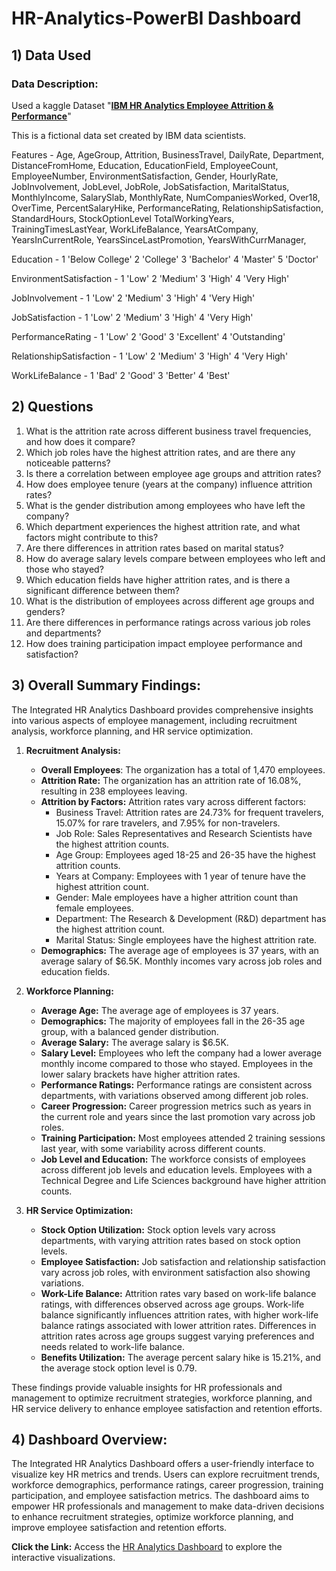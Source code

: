 # HR-Analytics-PowerBI Dashboard

## 1) Data Used
### Data Description:
Used a kaggle Dataset "**[IBM HR Analytics Employee Attrition & Performance](https://www.kaggle.com/datasets/pavansubhasht/ibm-hr-analytics-attrition-dataset)**"

This is a fictional data set created by IBM data scientists. 

Features - 
Age,
AgeGroup,
Attrition,
BusinessTravel,
DailyRate,
Department,
DistanceFromHome,
Education,
EducationField,
EmployeeCount,
EmployeeNumber,
EnvironmentSatisfaction,
Gender,
HourlyRate,
JobInvolvement,
JobLevel,
JobRole,
JobSatisfaction,
MaritalStatus,
MonthlyIncome,
SalarySlab,
MonthlyRate,
NumCompaniesWorked,
Over18,
OverTime,
PercentSalaryHike,
PerformanceRating,
RelationshipSatisfaction,
StandardHours,
StockOptionLevel
TotalWorkingYears,
TrainingTimesLastYear,
WorkLifeBalance,
YearsAtCompany,
YearsInCurrentRole,
YearsSinceLastPromotion,
YearsWithCurrManager,

Education -
1 'Below College'
2 'College'
3 'Bachelor'
4 'Master'
5 'Doctor'

EnvironmentSatisfaction -
1 'Low'
2 'Medium'
3 'High'
4 'Very High'

JobInvolvement -
1 'Low'
2 'Medium'
3 'High'
4 'Very High'

JobSatisfaction -
1 'Low'
2 'Medium'
3 'High'
4 'Very High'

PerformanceRating -
1 'Low'
2 'Good'
3 'Excellent'
4 'Outstanding'

RelationshipSatisfaction -
1 'Low'
2 'Medium'
3 'High'
4 'Very High'

WorkLifeBalance -
1 'Bad'
2 'Good'
3 'Better'
4 'Best'

## 2) Questions

1. What is the attrition rate across different business travel frequencies, and how does it compare?
2. Which job roles have the highest attrition rates, and are there any noticeable patterns?
3. Is there a correlation between employee age groups and attrition rates?
4. How does employee tenure (years at the company) influence attrition rates?
5. What is the gender distribution among employees who have left the company?
6. Which department experiences the highest attrition rate, and what factors might contribute to this?
7. Are there differences in attrition rates based on marital status?
8. How do average salary levels compare between employees who left and those who stayed?
9. Which education fields have higher attrition rates, and is there a significant difference between them?
10. What is the distribution of employees across different age groups and genders?
11. Are there differences in performance ratings across various job roles and departments?
12. How does training participation impact employee performance and satisfaction?

## 3) Overall Summary Findings:

The Integrated HR Analytics Dashboard provides comprehensive insights into various aspects of employee management, including recruitment analysis, workforce planning, and HR service optimization.

1. **Recruitment Analysis:**
   - **Overall Employees**: The organization has a total of 1,470 employees.
   - **Attrition Rate:** The organization has an attrition rate of 16.08%, resulting in 238 employees leaving.
   - **Attrition by Factors:** Attrition rates vary across different factors:
     - Business Travel: Attrition rates are 24.73% for frequent travelers, 15.07% for rare travelers, and 7.95% for non-travelers.
     - Job Role: Sales Representatives and Research Scientists have the highest attrition counts.
     - Age Group: Employees aged 18-25 and 26-35 have the highest attrition counts.
     - Years at Company: Employees with 1 year of tenure have the highest attrition count.
     - Gender: Male employees have a higher attrition count than female employees.
     - Department: The Research & Development (R&D) department has the highest attrition count.
     - Marital Status: Single employees have the highest attrition rate.
   - **Demographics:** The average age of employees is 37 years, with an average salary of $6.5K. Monthly incomes vary across job roles and education fields.
  
3. **Workforce Planning:**
   - **Average Age:** The average age of employees is 37 years.
   - **Demographics:** The majority of employees fall in the 26-35 age group, with a balanced gender distribution.
   - **Average Salary:** The average salary is $6.5K.
   - **Salary Level:** Employees who left the company had a lower average monthly income compared to those who stayed. Employees in the lower salary brackets have higher attrition rates.
   - **Performance Ratings:** Performance ratings are consistent across departments, with variations observed among different job roles.
   - **Career Progression:** Career progression metrics such as years in the current role and years since the last promotion vary across job roles.
   - **Training Participation:** Most employees attended 2 training sessions last year, with some variability across different counts.
   - **Job Level and Education:** The workforce consists of employees across different job levels and education levels. Employees with a Technical Degree and Life Sciences background have higher attrition counts.


5. **HR Service Optimization:**
   - **Stock Option Utilization:** Stock option levels vary across departments, with varying attrition rates based on stock option levels.
   - **Employee Satisfaction:** Job satisfaction and relationship satisfaction vary across job roles, with environment satisfaction also showing variations.
   - **Work-Life Balance:** Attrition rates vary based on work-life balance ratings, with differences observed across age groups. Work-life balance significantly influences attrition rates, with higher work-life balance ratings associated with lower attrition rates. Differences in attrition rates across age groups suggest varying preferences and needs related to work-life balance.
   - **Benefits Utilization:** The average percent salary hike is 15.21%, and the average stock option level is 0.79.

These findings provide valuable insights for HR professionals and management to optimize recruitment strategies, workforce planning, and HR service delivery to enhance employee satisfaction and retention efforts.

## 4) Dashboard Overview:

The Integrated HR Analytics Dashboard offers a user-friendly interface to visualize key HR metrics and trends. Users can explore recruitment trends, workforce demographics, performance ratings, career progression, training participation, and employee satisfaction metrics. The dashboard aims to empower HR professionals and management to make data-driven decisions to enhance recruitment strategies, optimize workforce planning, and improve employee satisfaction and retention efforts.

**Click the Link:** Access the [HR Analytics Dashboard](Customer%20Churn%20Analysis.pbix) to explore the interactive visualizations.
